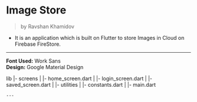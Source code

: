 # Image Store
>by Ravshan Khamidov

* It is an application which is built on Flutter to store Images in Cloud on Firebase FireStore.
---

**Font Used:** Work Sans  
**Design:** Google Material Design


lib
|- screens
|  |- home_screen.dart
|  |- login_screen.dart
|  |- saved_screen.dart
|
|- utilities
|  |- constants.dart
|
|- main.dart
```
---
